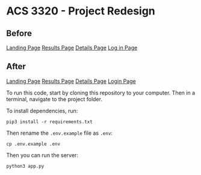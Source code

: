 # ACS 3320 - Project Redesign

## Before
[Landing Page](https://imgur.com/uGqmvtj)
[Results Page](https://imgur.com/7tj82Cy)
[Details Page](https://imgur.com/ODLfZ3V)
[Log in Page](https://imgur.com/KZdiPQP)


## After
[Landing Page](https://imgur.com/rak3BRL)
[Results Page](https://imgur.com/f1KUPzk)
[Details Page](https://imgur.com/a1738gY)
[Login Page](https://imgur.com/gMkjBmo)

To run this code, start by cloning this repository to your computer. Then in a terminal, navigate to the project folder.

To install dependencies, run:

```
pip3 install -r requirements.txt
```

Then rename the `.env.example` file as `.env`:

```
cp .env.example .env
```

Then you can run the server:

```
python3 app.py
```
